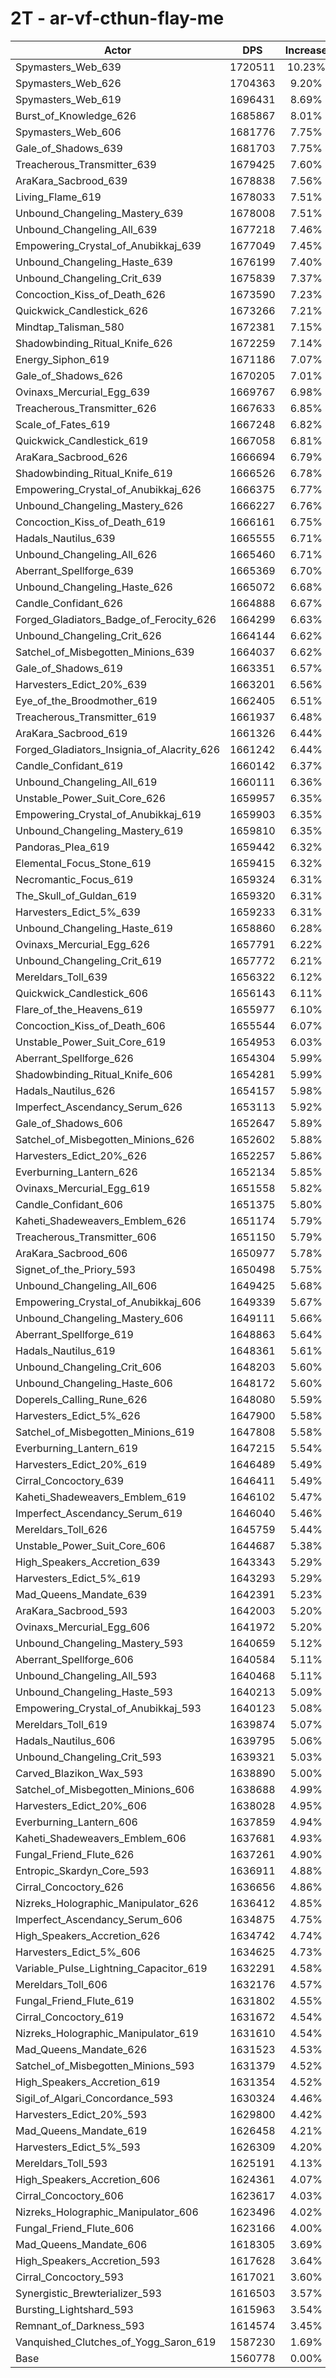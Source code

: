 # 2T - ar-vf-cthun-flay-me
| Actor | DPS | Increase |
|---|:---:|:---:|
|Spymasters_Web_639|1720511|10.23%|
|Spymasters_Web_626|1704363|9.20%|
|Spymasters_Web_619|1696431|8.69%|
|Burst_of_Knowledge_626|1685867|8.01%|
|Spymasters_Web_606|1681776|7.75%|
|Gale_of_Shadows_639|1681703|7.75%|
|Treacherous_Transmitter_639|1679425|7.60%|
|AraKara_Sacbrood_639|1678838|7.56%|
|Living_Flame_619|1678033|7.51%|
|Unbound_Changeling_Mastery_639|1678008|7.51%|
|Unbound_Changeling_All_639|1677218|7.46%|
|Empowering_Crystal_of_Anubikkaj_639|1677049|7.45%|
|Unbound_Changeling_Haste_639|1676199|7.40%|
|Unbound_Changeling_Crit_639|1675839|7.37%|
|Concoction_Kiss_of_Death_626|1673590|7.23%|
|Quickwick_Candlestick_626|1673266|7.21%|
|Mindtap_Talisman_580|1672381|7.15%|
|Shadowbinding_Ritual_Knife_626|1672259|7.14%|
|Energy_Siphon_619|1671186|7.07%|
|Gale_of_Shadows_626|1670205|7.01%|
|Ovinaxs_Mercurial_Egg_639|1669767|6.98%|
|Treacherous_Transmitter_626|1667633|6.85%|
|Scale_of_Fates_619|1667248|6.82%|
|Quickwick_Candlestick_619|1667058|6.81%|
|AraKara_Sacbrood_626|1666694|6.79%|
|Shadowbinding_Ritual_Knife_619|1666526|6.78%|
|Empowering_Crystal_of_Anubikkaj_626|1666375|6.77%|
|Unbound_Changeling_Mastery_626|1666227|6.76%|
|Concoction_Kiss_of_Death_619|1666161|6.75%|
|Hadals_Nautilus_639|1665555|6.71%|
|Unbound_Changeling_All_626|1665460|6.71%|
|Aberrant_Spellforge_639|1665369|6.70%|
|Unbound_Changeling_Haste_626|1665072|6.68%|
|Candle_Confidant_626|1664888|6.67%|
|Forged_Gladiators_Badge_of_Ferocity_626|1664299|6.63%|
|Unbound_Changeling_Crit_626|1664144|6.62%|
|Satchel_of_Misbegotten_Minions_639|1664037|6.62%|
|Gale_of_Shadows_619|1663351|6.57%|
|Harvesters_Edict_20%_639|1663201|6.56%|
|Eye_of_the_Broodmother_619|1662405|6.51%|
|Treacherous_Transmitter_619|1661937|6.48%|
|AraKara_Sacbrood_619|1661326|6.44%|
|Forged_Gladiators_Insignia_of_Alacrity_626|1661242|6.44%|
|Candle_Confidant_619|1660142|6.37%|
|Unbound_Changeling_All_619|1660111|6.36%|
|Unstable_Power_Suit_Core_626|1659957|6.35%|
|Empowering_Crystal_of_Anubikkaj_619|1659903|6.35%|
|Unbound_Changeling_Mastery_619|1659810|6.35%|
|Pandoras_Plea_619|1659442|6.32%|
|Elemental_Focus_Stone_619|1659415|6.32%|
|Necromantic_Focus_619|1659324|6.31%|
|The_Skull_of_Guldan_619|1659320|6.31%|
|Harvesters_Edict_5%_639|1659233|6.31%|
|Unbound_Changeling_Haste_619|1658860|6.28%|
|Ovinaxs_Mercurial_Egg_626|1657791|6.22%|
|Unbound_Changeling_Crit_619|1657772|6.21%|
|Mereldars_Toll_639|1656322|6.12%|
|Quickwick_Candlestick_606|1656143|6.11%|
|Flare_of_the_Heavens_619|1655977|6.10%|
|Concoction_Kiss_of_Death_606|1655544|6.07%|
|Unstable_Power_Suit_Core_619|1654953|6.03%|
|Aberrant_Spellforge_626|1654304|5.99%|
|Shadowbinding_Ritual_Knife_606|1654281|5.99%|
|Hadals_Nautilus_626|1654157|5.98%|
|Imperfect_Ascendancy_Serum_626|1653113|5.92%|
|Gale_of_Shadows_606|1652647|5.89%|
|Satchel_of_Misbegotten_Minions_626|1652602|5.88%|
|Harvesters_Edict_20%_626|1652257|5.86%|
|Everburning_Lantern_626|1652134|5.85%|
|Ovinaxs_Mercurial_Egg_619|1651558|5.82%|
|Candle_Confidant_606|1651375|5.80%|
|Kaheti_Shadeweavers_Emblem_626|1651174|5.79%|
|Treacherous_Transmitter_606|1651150|5.79%|
|AraKara_Sacbrood_606|1650977|5.78%|
|Signet_of_the_Priory_593|1650498|5.75%|
|Unbound_Changeling_All_606|1649425|5.68%|
|Empowering_Crystal_of_Anubikkaj_606|1649339|5.67%|
|Unbound_Changeling_Mastery_606|1649111|5.66%|
|Aberrant_Spellforge_619|1648863|5.64%|
|Hadals_Nautilus_619|1648361|5.61%|
|Unbound_Changeling_Crit_606|1648203|5.60%|
|Unbound_Changeling_Haste_606|1648172|5.60%|
|Doperels_Calling_Rune_626|1648080|5.59%|
|Harvesters_Edict_5%_626|1647900|5.58%|
|Satchel_of_Misbegotten_Minions_619|1647808|5.58%|
|Everburning_Lantern_619|1647215|5.54%|
|Harvesters_Edict_20%_619|1646489|5.49%|
|Cirral_Concoctory_639|1646411|5.49%|
|Kaheti_Shadeweavers_Emblem_619|1646102|5.47%|
|Imperfect_Ascendancy_Serum_619|1646040|5.46%|
|Mereldars_Toll_626|1645759|5.44%|
|Unstable_Power_Suit_Core_606|1644687|5.38%|
|High_Speakers_Accretion_639|1643343|5.29%|
|Harvesters_Edict_5%_619|1643293|5.29%|
|Mad_Queens_Mandate_639|1642391|5.23%|
|AraKara_Sacbrood_593|1642003|5.20%|
|Ovinaxs_Mercurial_Egg_606|1641972|5.20%|
|Unbound_Changeling_Mastery_593|1640659|5.12%|
|Aberrant_Spellforge_606|1640584|5.11%|
|Unbound_Changeling_All_593|1640468|5.11%|
|Unbound_Changeling_Haste_593|1640213|5.09%|
|Empowering_Crystal_of_Anubikkaj_593|1640123|5.08%|
|Mereldars_Toll_619|1639874|5.07%|
|Hadals_Nautilus_606|1639795|5.06%|
|Unbound_Changeling_Crit_593|1639321|5.03%|
|Carved_Blazikon_Wax_593|1638890|5.00%|
|Satchel_of_Misbegotten_Minions_606|1638688|4.99%|
|Harvesters_Edict_20%_606|1638028|4.95%|
|Everburning_Lantern_606|1637859|4.94%|
|Kaheti_Shadeweavers_Emblem_606|1637681|4.93%|
|Fungal_Friend_Flute_626|1637261|4.90%|
|Entropic_Skardyn_Core_593|1636911|4.88%|
|Cirral_Concoctory_626|1636656|4.86%|
|Nizreks_Holographic_Manipulator_626|1636412|4.85%|
|Imperfect_Ascendancy_Serum_606|1634875|4.75%|
|High_Speakers_Accretion_626|1634742|4.74%|
|Harvesters_Edict_5%_606|1634625|4.73%|
|Variable_Pulse_Lightning_Capacitor_619|1632291|4.58%|
|Mereldars_Toll_606|1632176|4.57%|
|Fungal_Friend_Flute_619|1631802|4.55%|
|Cirral_Concoctory_619|1631672|4.54%|
|Nizreks_Holographic_Manipulator_619|1631610|4.54%|
|Mad_Queens_Mandate_626|1631523|4.53%|
|Satchel_of_Misbegotten_Minions_593|1631379|4.52%|
|High_Speakers_Accretion_619|1631354|4.52%|
|Sigil_of_Algari_Concordance_593|1630324|4.46%|
|Harvesters_Edict_20%_593|1629800|4.42%|
|Mad_Queens_Mandate_619|1626458|4.21%|
|Harvesters_Edict_5%_593|1626309|4.20%|
|Mereldars_Toll_593|1625191|4.13%|
|High_Speakers_Accretion_606|1624361|4.07%|
|Cirral_Concoctory_606|1623617|4.03%|
|Nizreks_Holographic_Manipulator_606|1623496|4.02%|
|Fungal_Friend_Flute_606|1623166|4.00%|
|Mad_Queens_Mandate_606|1618305|3.69%|
|High_Speakers_Accretion_593|1617628|3.64%|
|Cirral_Concoctory_593|1617021|3.60%|
|Synergistic_Brewterializer_593|1616503|3.57%|
|Bursting_Lightshard_593|1615963|3.54%|
|Remnant_of_Darkness_593|1614574|3.45%|
|Vanquished_Clutches_of_Yogg_Saron_619|1587230|1.69%|
|Base|1560778|0.00%|
